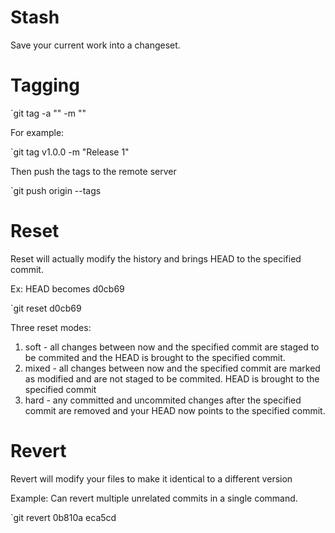 Stash
=====

Save your current work into a changeset.

Tagging
=======

`git tag -a "<tag name>" -m "<message>"
 
For example:

`git tag v1.0.0 -m "Release 1"

Then push the tags to the remote server

`git push origin --tags

Reset
=====

Reset will actually modify the history and brings HEAD to the specified commit.

Ex: HEAD becomes d0cb69

`git reset d0cb69

Three reset modes:

1. soft - all changes between now and the specified commit are staged to be commited and the HEAD is brought to the specified commit.
2. mixed - all changes between now and the specified commit are marked as modified and are not staged to be commited.  HEAD is brought to the specified commit
3. hard - any committed and uncommited changes after the specified commit are removed and your HEAD now points to the specified commit. 

Revert
======

Revert will modify your files to make it identical to a different version

Example: Can revert multiple unrelated commits in a single command.

`git revert 0b810a eca5cd
